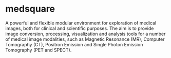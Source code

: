 # medsquare
A powerful and flexible modular environment for exploration of medical images, both for 
clinical and scientific purposes. The aim is to provide image conversion, processing, 
visualization and analysis tools for a number of medical image modalities, such as 
Magnetic Resonance (MR), Computer Tomography (CT), Positron Emission and Single Photon 
Emission Tomography (PET and SPECT). 
